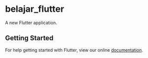 # belajar_flutter

A new Flutter application.

## Getting Started

For help getting started with Flutter, view our online
[documentation](https://flutter.io/).
